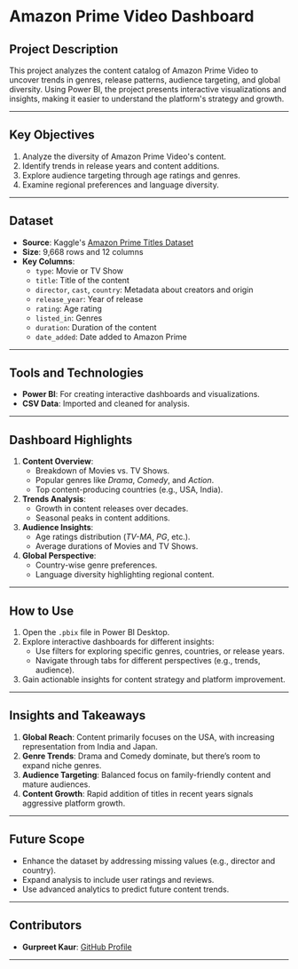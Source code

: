 
# **Amazon Prime Video Dashboard**

## **Project Description**
This project analyzes the content catalog of Amazon Prime Video to uncover trends in genres, release patterns, audience targeting, and global diversity. Using Power BI, the project presents interactive visualizations and insights, making it easier to understand the platform's strategy and growth.

---

## **Key Objectives**
1. Analyze the diversity of Amazon Prime Video's content.
2. Identify trends in release years and content additions.
3. Explore audience targeting through age ratings and genres.
4. Examine regional preferences and language diversity.

---

## **Dataset**
- **Source**: Kaggle's [Amazon Prime Titles Dataset](https://www.kaggle.com/datasets/shivamb/amazon-prime-movies-and-tv-shows)
- **Size**: 9,668 rows and 12 columns
- **Key Columns**:
  - `type`: Movie or TV Show
  - `title`: Title of the content
  - `director`, `cast`, `country`: Metadata about creators and origin
  - `release_year`: Year of release
  - `rating`: Age rating
  - `listed_in`: Genres
  - `duration`: Duration of the content
  - `date_added`: Date added to Amazon Prime

---

## **Tools and Technologies**
- **Power BI**: For creating interactive dashboards and visualizations.
- **CSV Data**: Imported and cleaned for analysis.

---

## **Dashboard Highlights**
1. **Content Overview**:
   - Breakdown of Movies vs. TV Shows.
   - Popular genres like *Drama*, *Comedy*, and *Action*.
   - Top content-producing countries (e.g., USA, India).
2. **Trends Analysis**:
   - Growth in content releases over decades.
   - Seasonal peaks in content additions.
3. **Audience Insights**:
   - Age ratings distribution (*TV-MA*, *PG*, etc.).
   - Average durations of Movies and TV Shows.
4. **Global Perspective**:
   - Country-wise genre preferences.
   - Language diversity highlighting regional content.

---

## **How to Use**
1. Open the `.pbix` file in Power BI Desktop.
2. Explore interactive dashboards for different insights:
   - Use filters for exploring specific genres, countries, or release years.
   - Navigate through tabs for different perspectives (e.g., trends, audience).
3. Gain actionable insights for content strategy and platform improvement.

---

## **Insights and Takeaways**
1. **Global Reach**: Content primarily focuses on the USA, with increasing representation from India and Japan.
2. **Genre Trends**: Drama and Comedy dominate, but there’s room to expand niche genres.
3. **Audience Targeting**: Balanced focus on family-friendly content and mature audiences.
4. **Content Growth**: Rapid addition of titles in recent years signals aggressive platform growth.

---

## **Future Scope**
- Enhance the dataset by addressing missing values (e.g., director and country).
- Expand analysis to include user ratings and reviews.
- Use advanced analytics to predict future content trends.

---

## **Contributors**
- **Gurpreet Kaur**:  [GitHub Profile](Gurpreet0022)

---


